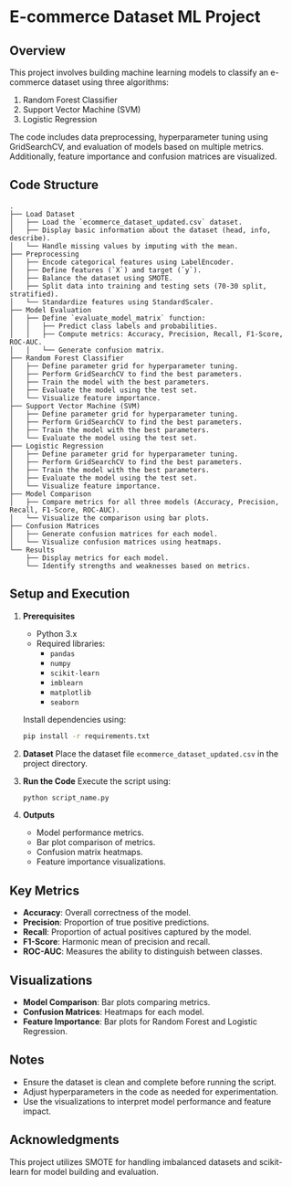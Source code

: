 # E-commerce Dataset ML Project

## Overview
This project involves building machine learning models to classify an e-commerce dataset using three algorithms:
1. Random Forest Classifier
2. Support Vector Machine (SVM)
3. Logistic Regression

The code includes data preprocessing, hyperparameter tuning using GridSearchCV, and evaluation of models based on multiple metrics. Additionally, feature importance and confusion matrices are visualized.

## Code Structure
```plaintext
.
├── Load Dataset
│   ├── Load the `ecommerce_dataset_updated.csv` dataset.
│   ├── Display basic information about the dataset (head, info, describe).
│   └── Handle missing values by imputing with the mean.
├── Preprocessing
│   ├── Encode categorical features using LabelEncoder.
│   ├── Define features (`X`) and target (`y`).
│   ├── Balance the dataset using SMOTE.
│   ├── Split data into training and testing sets (70-30 split, stratified).
│   └── Standardize features using StandardScaler.
├── Model Evaluation
│   ├── Define `evaluate_model_matrix` function:
│   │   ├── Predict class labels and probabilities.
│   │   ├── Compute metrics: Accuracy, Precision, Recall, F1-Score, ROC-AUC.
│   │   └── Generate confusion matrix.
├── Random Forest Classifier
│   ├── Define parameter grid for hyperparameter tuning.
│   ├── Perform GridSearchCV to find the best parameters.
│   ├── Train the model with the best parameters.
│   ├── Evaluate the model using the test set.
│   └── Visualize feature importance.
├── Support Vector Machine (SVM)
│   ├── Define parameter grid for hyperparameter tuning.
│   ├── Perform GridSearchCV to find the best parameters.
│   ├── Train the model with the best parameters.
│   └── Evaluate the model using the test set.
├── Logistic Regression
│   ├── Define parameter grid for hyperparameter tuning.
│   ├── Perform GridSearchCV to find the best parameters.
│   ├── Train the model with the best parameters.
│   ├── Evaluate the model using the test set.
│   └── Visualize feature importance.
├── Model Comparison
│   ├── Compare metrics for all three models (Accuracy, Precision, Recall, F1-Score, ROC-AUC).
│   └── Visualize the comparison using bar plots.
├── Confusion Matrices
│   ├── Generate confusion matrices for each model.
│   └── Visualize confusion matrices using heatmaps.
└── Results
    ├── Display metrics for each model.
    └── Identify strengths and weaknesses based on metrics.
```

## Setup and Execution
1. **Prerequisites**
    - Python 3.x
    - Required libraries:
        - `pandas`
        - `numpy`
        - `scikit-learn`
        - `imblearn`
        - `matplotlib`
        - `seaborn`

    Install dependencies using:
    ```bash
    pip install -r requirements.txt
    ```

2. **Dataset**
    Place the dataset file `ecommerce_dataset_updated.csv` in the project directory.

3. **Run the Code**
    Execute the script using:
    ```bash
    python script_name.py
    ```

4. **Outputs**
    - Model performance metrics.
    - Bar plot comparison of metrics.
    - Confusion matrix heatmaps.
    - Feature importance visualizations.

## Key Metrics
- **Accuracy**: Overall correctness of the model.
- **Precision**: Proportion of true positive predictions.
- **Recall**: Proportion of actual positives captured by the model.
- **F1-Score**: Harmonic mean of precision and recall.
- **ROC-AUC**: Measures the ability to distinguish between classes.

## Visualizations
- **Model Comparison**: Bar plots comparing metrics.
- **Confusion Matrices**: Heatmaps for each model.
- **Feature Importance**: Bar plots for Random Forest and Logistic Regression.

## Notes
- Ensure the dataset is clean and complete before running the script.
- Adjust hyperparameters in the code as needed for experimentation.
- Use the visualizations to interpret model performance and feature impact.

## Acknowledgments
This project utilizes SMOTE for handling imbalanced datasets and scikit-learn for model building and evaluation.
